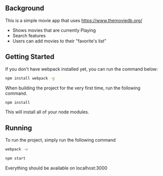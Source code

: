 ## Background
This is a simple movie app that uses https://www.themoviedb.org/
- Shows movies that are currently Playing
- Search features
- Users can add movies to their "favorite's list"

## Getting Started
If you don't have webpack installed yet, you can run the command below:
```bash
npm install webpack -g
```


When building the project for the very first time, run the following command.
```bash
npm install
```

This will install all of your node modules.

## Running
To run the project, simply run the following command
```bash
webpack -w
```
```bash
npm start
```

Everything should be available on localhost:3000
